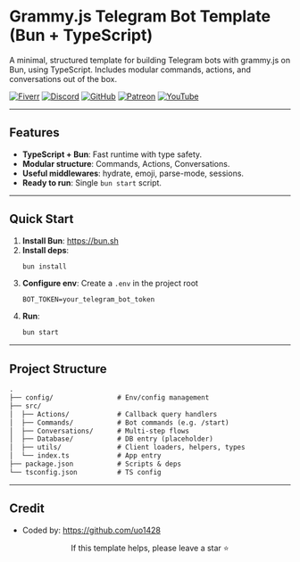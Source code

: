 # Grammy.js Telegram Bot Template (Bun + TypeScript)

A minimal, structured template for building Telegram bots with grammy.js on Bun, using TypeScript. Includes modular commands, actions, and conversations out of the box.

[![Fiverr](https://img.shields.io/badge/Hire%20me%20on-Fiverr-1DBF73?logo=fiverr&logoColor=white)](https://fiverr.com/aryanali945)
[![Discord](https://img.shields.io/badge/Discord-Join-5865F2?logo=discord&logoColor=white)](https://discord.uoaio.xyz)
[![GitHub](https://img.shields.io/badge/GitHub-uo1428-181717?logo=github&logoColor=white)](https://github.com/uo1428)
[![Patreon](https://img.shields.io/badge/Support-Patreon-F96854?logo=patreon&logoColor=white)](https://patreon.com/uoaio)
[![YouTube](https://img.shields.io/badge/YouTube-Subscribe-FF0000?logo=youtube&logoColor=white)](https://youtube.com/@uoaio)

---

## Features
- **TypeScript + Bun**: Fast runtime with type safety.
- **Modular structure**: Commands, Actions, Conversations.
- **Useful middlewares**: hydrate, emoji, parse-mode, sessions.
- **Ready to run**: Single `bun start` script.

---

## Quick Start
1. **Install Bun**: https://bun.sh
2. **Install deps**:
   ```bash
   bun install
   ```
3. **Configure env**: Create a `.env` in the project root
   ```env
   BOT_TOKEN=your_telegram_bot_token
   ```
4. **Run**:
   ```bash
   bun start
   ```

---

## Project Structure
```txt
.
├── config/                # Env/config management
├── src/
│  ├── Actions/            # Callback query handlers
│  ├── Commands/           # Bot commands (e.g. /start)
│  ├── Conversations/      # Multi-step flows
│  ├── Database/           # DB entry (placeholder)
│  ├── utils/              # Client loaders, helpers, types
│  └── index.ts            # App entry
├── package.json           # Scripts & deps
└── tsconfig.json          # TS config
```

---

## Credit
- Coded by: https://github.com/uo1428

<div align="center">
  <p>If this template helps, please leave a star ⭐</p>
</div>